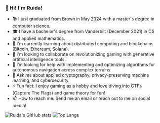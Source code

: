 ### 👋 Hi! I'm Ruida!
- 📚 I just graduated from Brown in May 2024 with a master's degree in computer science.
- 🎓 I have a bachelor's degree from Vanderbilt (December 2021) in CS and applied mathematics.
- 🌱 I'm currently learning about distributed computing and blockchains (Bitcoin, Ethereum, Solana).
- 🙌 I'm looking to collaborate on revolutionizing gaming with generative artificial intelligence tools.
- 🤔 I’m looking for help with implementing and optimizing algorithms for autonomous navigation across complex terrains.
- 💬 Ask me about applied cryptography, privacy-preserving machine learning, and cybersecurity.
- ⚡ Fun fact: I enjoy gaming as a hobby and love diving into CTFs (Capture The Flags) and game theory for fun!
- 📫 How to reach me: Send me an email or reach out to me on social media!

![Ruida's GitHub stats](https://github-readme-stats.vercel.app/api?username=ruidazeng)
![Top Langs](https://github-readme-stats.vercel.app/api/top-langs/?username=ruidazeng&layout=donut&size_weight=0.3&count_weight=0.7)
